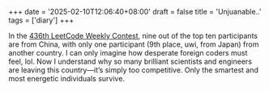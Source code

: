 +++
date = '2025-02-10T12:06:40+08:00'
draft = false
title = 'Unjuanable..'
tags = ['diary']
+++

In the [436th LeetCode Weekly Contest](https://leetcode.com/contest/weekly-contest-436/ranking/), nine out of the top ten participants are from China, with only one participant (9th place, uwi, from Japan) from another country. I can only imagine how desperate foreign coders must feel, lol. Now I understand why so many brilliant scientists and engineers are leaving this country—it’s simply too competitive. Only the smartest and most energetic individuals survive.
